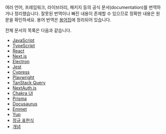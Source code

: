여러 언어, 프레임워크, 라이브러리, 패키지 등의 공식 문서(documentation)를 번역하거나 정리했습니다. 잘못된 번역이나 빠진 내용이 존재할 수 있으므로 정확한 내용은 원문을 확인하세요. 용어 번역은 [용어집](https://docs-glossary.vercel.app/)에 정리되어 있습니다.

전체 문서의 목록은 다음과 같습니다.

- [JavaScript](https://autroshot.github.io/doc-archive/docs/javascript/keyboard-keydown-and-keyup)
- [TypeScript](https://autroshot.github.io/doc-archive/docs/typescript)
- [React](https://autroshot.github.io/doc-archive/docs/react/keeping-components-pure)
- [Next.js](https://autroshot.github.io/doc-archive/docs/nextjs)
- [Electron](https://autroshot.github.io/doc-archive/docs/frameworks/electron)
- [Jest](https://autroshot.github.io/doc-archive/docs/jest)
- [Cypress](https://autroshot.github.io/doc-archive/docs/cypress)
- [Playwright](https://autroshot.github.io/doc-archive/docs/playwright)
- [TanStack Query](https://autroshot.github.io/doc-archive/docs/miscellaneous/tanstack-query)
- [NextAuth.js](https://autroshot.github.io/doc-archive/docs/miscellaneous/nextauthjs)
- [Chakra UI](https://autroshot.github.io/doc-archive/docs/miscellaneous/chakra-ui)
- [Prisma](https://autroshot.github.io/doc-archive/docs/miscellaneous/prisma)
- [Docusaurus](https://autroshot.github.io/doc-archive/docs/miscellaneous/docusaurus)
- [Emmet](https://autroshot.github.io/doc-archive/docs/miscellaneous/emmet)
- [Yup](https://autroshot.github.io/doc-archive/docs/miscellaneous/yup)
- [정규 표현식](https://autroshot.github.io/doc-archive/docs/miscellaneous/regular-expression)
- [개념](https://autroshot.github.io/doc-archive/docs/concepts/domain-name)
